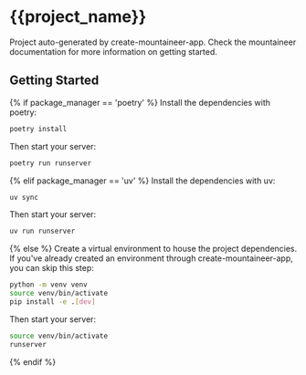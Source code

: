 # {{project_name}}

Project auto-generated by create-mountaineer-app. Check the mountaineer documentation for more information on getting started.

## Getting Started

{% if package_manager == 'poetry' %}
Install the dependencies with poetry:

```bash
poetry install
```

Then start your server:

```bash
poetry run runserver
```
{% elif package_manager == 'uv' %}
Install the dependencies with uv:

```bash
uv sync
```

Then start your server:

```bash
uv run runserver
```
{% else %}
Create a virtual environment to house the project dependencies. If you've already created an environment through create-mountaineer-app, you can skip this step:

```bash
python -m venv venv
source venv/bin/activate
pip install -e .[dev]
```

Then start your server:

```bash
source venv/bin/activate
runserver
```
{% endif %}
